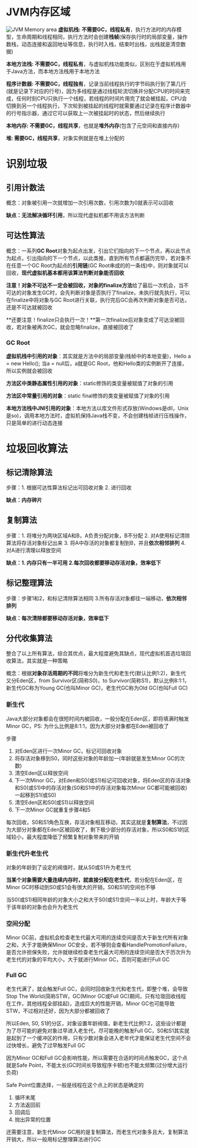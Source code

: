 # JVM内存区域
![JVM Memory area](https://mmbiz.qpic.cn/mmbiz_png/OyweysCSeLUrYqPicjVwjuMChPrPicNHdXXLVjV6CEdDmdicIfdEczgIFd29kNNjhRkGGHLWogaTWEiazsQVibgl9kg/640?wx_fmt=png&wxfrom=5&wx_lazy=1&wx_co=1)
**虚拟机栈: 不需要GC，线程私有**，执行方法时的内存模型，生命周期和线程相同，执行方法时会创建**栈帧**(保存执行时的局部变量，操作数栈，动态连接和返回地址等信息，执行时入栈，结束时出栈，出栈就是清空数据)

**本地方法栈: 不需要GC，线程私有**，与虚拟机栈功能类似，区别在于虚拟机栈用于Java方法，而本地方法栈用于本地方法

**程序计数器: 不需要GC，线程独有**，记录当前线程执行的字节码执行到了第几行(就是记录下对应的行号)，因为多线程是通过线程轮流切换并分配CPU的时间来完成，任何时刻CPU只执行一个线程，若线程的时间片用完了就会被挂起，CPU会切换到另一个线程执行，下次轮到被挂起的线程时就需要通过记录在程序计数器中的行号指示器，通过它可以获取上一次被挂起时的状态，然后继续执行

**本地内存: 不需要GC，线程共享**，也就是**堆外内存**(包含了元空间和直接内存)

**堆: 需要GC，线程共享**，对象实例就是在堆上分配的

# 识别垃圾
## 引用计数法
概念：对象被引用一次就增加一次引用次数，引用次数为0就表示可以回收

**缺点：无法解决循环引用**，所以现代虚拟机都不用该方法判断
## 可达性算法
概念：一系列**GC Root**对象为起点出发，引出它们指向的下一个节点，再以此节点为起点，引出指向的下一个节点，以此类推，直到所有节点都遍历完毕，若对象不在任意一个GC Root为起点的**引用链**(GC Root串成的的一条线)中，则对象就可以回收，**现代虚拟机基本都用该算法判断对象能否回收**

**注意！**对象不可达不一定会被回收，对象的**finalize方法**给了最后一次机会，当不可达的对象发生GC时，会先判断对象是否执行了finalize，未执行就先执行，可以在finalize中将对象与GC Root进行关联，执行完后GC会再次判断对象是否可达，还是不可达就被回收

**还要注意！finalize只会执行一次！**第一次finalize后对象变成了可达没被回收，若对象被再次GC，就会忽略finalize，直接被回收了

### GC Root
**虚拟机栈中引用的对象**：其实就是方法中的局部变量(栈帧中的本地变量)，Hello a = new Hello(); 当a = null后，a就是GC Root，他和Hello类的实例断开了连接，所以实例就会被回收

**方法区中类静态属性引用的对象**：static修饰的类变量被赋值了对象的引用

**方法区中常量引用的对象**：static final修饰的类变量被赋值了对象的引用

**本地方法栈中JNI引用的对象**：本地方法以库文件形式存放(Windows是dll，Unix是so)，调用本地方法时，虚拟机保持Java栈不变，不会创建栈帧进行压栈操作，只是简单的进行动态连接

# 垃圾回收算法
## 标记清除算法
步骤：1. 根据可达性算法标记出可回收对象 2. 进行回收

**缺点：内存碎片**
## 复制算法
步骤：1. 将堆分为两块区域A和B，A负责分配对象，B不分配 2. 对A使用标记清除算法将存活对象标记出来 3. 将A中存活的对象都复制到B，并且**依次相邻排列** 4. 对A进行清理以释放空间

**缺点：1. 内存只有一半可用 2.每次回收都要移动存活对象，效率低下**
## 标记整理算法
步骤：步骤1和2，和标记清除算法相同 3.所有存活对象都往一端移动，**依次相邻排列**

**缺点：每次清除都要移动存活对象，效率低下**
## 分代收集算法
整合了以上所有算法，综合其优点，最大程度避免其缺点，现代虚拟机首选垃圾回收算法，其实就是一种策略

概念：根据**对象存活周期的不同**将堆分为新生代和老生代(默认比例1:2)，新生代又分Eden区，from Survivor区(简称S0)，to Survivor(简称S1)，默认比例8:1:1，新生代GC称为Young GC(也叫Minor GC)，老生代GC称为Old GC(也叫Full GC)

### 新生代
Java大部分对象都会在很短时间内被回收，一般分配在Eden区，即将填满时触发Minor GC，PS: 为什么比例是8:1:1，因为大部分对象都在Eden被回收了

步骤

1. 对Eden区进行一次Minor GC，标记可回收对象
2. 将存活对象移到S0，同时这些对象的年龄加一(年龄就是发生Minor GC的次数)
3. 清空Eden区以释放空间
4. 下一次Minor GC，对Eden和S0(或S1)标记可回收对象，将Eden区的存活对象和S0(或S1)中的存活对象(S0和S1中的存活对象每次Minor GC都可能被回收)一起移到S1(或S0)
5. 清空Eden区和S0(或S1)以释放空间
6. 下一次Minor GC就重复步骤4和5

每次回收，S0和S1角色互换，存活对象相互移动，其实这就是**复制算法**，不过因为大部分对象都在Eden区被回收了，剩下极少部分的存活对象，所以S0和S1的区域较小，最大程度降低了频繁复制对象带来的开销

### 新生代升老生代
对象的年龄到了设定的阀值时，就从S0或S1升为老生代

**当某个对象需要大量连续内存时，就直接分配在老生代**，若分配在Eden区，在Minor GC时移动到S0或S1会有很大的开销，S0和S1的空间也不够

当S0(或S1)相同年龄的对象大小之和大于S0(或S1)空间一半以上时，年龄大于等于该年龄的对象也会升为老生代

### 空间分配
Minor GC前，虚拟机会检查老生代最大可用的连续空间是否大于新生代所有对象之和，大于才能确保Minor GC安全，若不够则会查看HandlePromotionFailure，是否允许担保失败，允许就继续检查老生代最大可用的连续空间是否大于历次升为老生代的对象的平均大小，大于就进行Minor GC，否则可能进行Full GC

### Full GC
老生代满了，就会触发Full GC，会同时回收新生代和老生代，即整个堆，会导致Stop The World(简称STW，GC(Minor GC或Full GC)期间，只有垃圾回收线程在工作，其他线程全部挂起)，造成巨大的性能开销，Minor GC也可能导致STW，不过相对还好，因为大部分都被回收了

所以Eden, S0, S1的分区，对象设置年龄阀值，新老生代比例1:2，这些设计都是为了尽可能的避免对象过早进入老生代，尽可能晚的触发Full GC，S0和S1其实就是起到了一个缓冲区的作用，只有少数对象会进入老年代才能保证老生代空间不会过快增长，避免了过早触发Full GC

因为Minor GC和Full GC会影响性能，所以需要在合适的时间点触发GC，这个点就是Safe Point，不能太长(GC时间长导致程序卡顿)也不能太频繁(过分增大运行负荷)

Safe Point位置选择，一般是线程在这个点上的状态是确定的

1. 循环末尾
2. 方法返回前
3. 回调后
4. 抛出异常的位置

还需要注意，新生代Minor GC用的是复制算法，而老生代对象多且大，复制算法开销大，所以一般用标记整理算法进行GC


